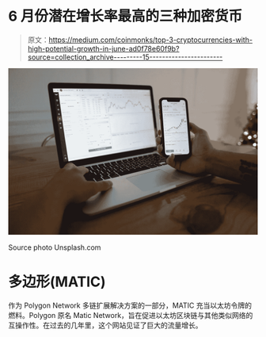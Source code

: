 # 6 月份潜在增长率最高的三种加密货币

> 原文：<https://medium.com/coinmonks/top-3-cryptocurrencies-with-high-potential-growth-in-june-ad0f78e60f9b?source=collection_archive---------15----------------------->

![](img/ef5461284c06699e314b4570147a961c.png)

Source photo Unsplash.com

# 多边形(MATIC)

作为 Polygon Network 多链扩展解决方案的一部分，MATIC 充当以太坊令牌的燃料。Polygon 原名 Matic Network，旨在促进以太坊区块链与其他类似网络的互操作性。在过去的几年里，这个网站见证了巨大的流量增长。